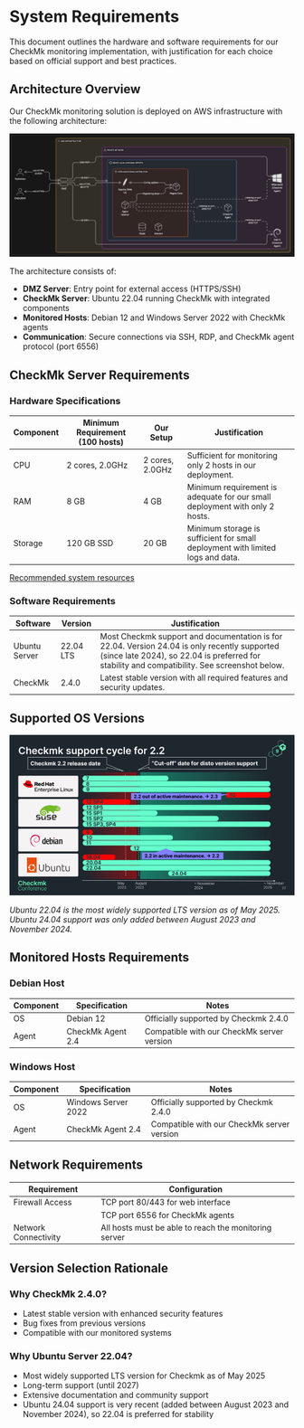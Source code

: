 # System Requirements

This document outlines the hardware and software requirements for our CheckMk monitoring implementation, with justification for each choice based on official support and best practices.

## Architecture Overview

Our CheckMk monitoring solution is deployed on AWS infrastructure with the following architecture:

![CheckMK Architecture](../.github/assets/CheckMK-Scheme.png)

The architecture consists of:

- **DMZ Server**: Entry point for external access (HTTPS/SSH)
- **CheckMk Server**: Ubuntu 22.04 running CheckMk with integrated components
- **Monitored Hosts**: Debian 12 and Windows Server 2022 with CheckMk agents
- **Communication**: Secure connections via SSH, RDP, and CheckMk agent protocol (port 6556)

## CheckMk Server Requirements

### Hardware Specifications

| Component | Minimum Requirement (100 hosts) | Our Setup       | Justification                                                                  |
| --------- | ------------------------------- | --------------- | ------------------------------------------------------------------------------ |
| CPU       | 2 cores, 2.0GHz                 | 2 cores, 2.0GHz | Sufficient for monitoring only 2 hosts in our deployment.                      |
| RAM       | 8 GB                            | 4 GB            | Minimum requirement is adequate for our small deployment with only 2 hosts.    |
| Storage   | 120 GB SSD                      | 20 GB           | Minimum storage is sufficient for small deployment with limited logs and data. |

[Recommended system resources](https://checkmk.com/product/checkmk-system-requirements)

### Software Requirements

| Software      | Version   | Justification                                                                                                                                                                                 |
| ------------- | --------- | --------------------------------------------------------------------------------------------------------------------------------------------------------------------------------------------- |
| Ubuntu Server | 22.04 LTS | Most Checkmk support and documentation is for 22.04. Version 24.04 is only recently supported (since late 2024), so 22.04 is preferred for stability and compatibility. See screenshot below. |
| CheckMk       | 2.4.0     | Latest stable version with all required features and security updates.                                                                                                                        |

## Supported OS Versions

![Supported OS versions](../.github/assets/supported_os_versions.png)

_Ubuntu 22.04 is the most widely supported LTS version as of May 2025. Ubuntu 24.04 support was only added between August 2023 and November 2024._

## Monitored Hosts Requirements

### Debian Host

| Component | Specification     | Notes                                      |
| --------- | ----------------- | ------------------------------------------ |
| OS        | Debian 12         | Officially supported by Checkmk 2.4.0      |
| Agent     | CheckMk Agent 2.4 | Compatible with our CheckMk server version |

### Windows Host

| Component | Specification       | Notes                                      |
| --------- | ------------------- | ------------------------------------------ |
| OS        | Windows Server 2022 | Officially supported by Checkmk 2.4.0      |
| Agent     | CheckMk Agent 2.4   | Compatible with our CheckMk server version |

## Network Requirements

| Requirement          | Configuration                                         |
| -------------------- | ----------------------------------------------------- |
| Firewall Access      | TCP port 80/443 for web interface                     |
|                      | TCP port 6556 for CheckMk agents                      |
| Network Connectivity | All hosts must be able to reach the monitoring server |

## Version Selection Rationale

### Why CheckMk 2.4.0?

- Latest stable version with enhanced security features
- Bug fixes from previous versions
- Compatible with our monitored systems

### Why Ubuntu Server 22.04?

- Most widely supported LTS version for Checkmk as of May 2025
- Long-term support (until 2027)
- Extensive documentation and community support
- Ubuntu 24.04 support is very recent (added between August 2023 and November 2024), so 22.04 is preferred for stability
